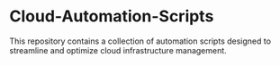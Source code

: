 # Cloud-Automation-Scripts
This repository contains a collection of automation scripts designed to streamline and optimize cloud infrastructure management. 
